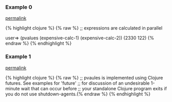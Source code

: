 ### Example 0
[permalink](#example-0)

{% highlight clojure %}
{% raw %}
;; expressions are calculated in parallel

user=> (pvalues (expensive-calc-1) (expensive-calc-2))
(2330 122)
{% endraw %}
{% endhighlight %}


### Example 1
[permalink](#example-1)

{% highlight clojure %}
{% raw %}
;; pvaules is implemented using Clojure futures.  See examples for 'future'
;; for discussion of an undesirable 1-minute wait that can occur before
;; your standalone Clojure program exits if you do not use shutdown-agents.{% endraw %}
{% endhighlight %}


